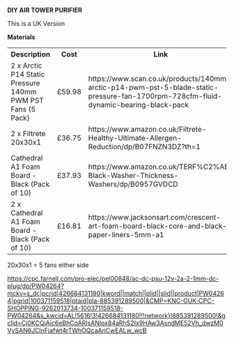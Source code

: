 <b>DIY AIR TOWER PURIFIER</b>

This is a UK Version

<b>Materials</b>
<table>
  <tr>
    <th>Description</th>
    <th>Cost</th>
    <th>Link</th>
  </tr>
  <tr>
    <td>2 x Arctic P14 Static Pressure 140mm PWM PST Fans (5 Pack)</td>
    <td>£59.98</td>
    <td>https://www.scan.co.uk/products/140mm-arctic-p14-pwm-pst-5-blade-static-pressure-fan-1700rpm-728cfm-fluid-dynamic-bearing-black-pack</td>
  </tr>
  <tr>
    <td>2 x Filtrete 20x30x1</td>
    <td>£36.75</td>
    <td>https://www.amazon.co.uk/Filtrete-Healthy-Ultimate-Allergen-Reduction/dp/B07FNZN3DZ?th=1</td>
  </tr>
  <tr>
    <td>Cathedral A1 Foam Board - Black (Pack of 10)</td>
    <td>£37.93</td>
    <td>https://www.amazon.co.uk/TERF%C2%AE-Black-Washer-Thickness-Washers/dp/B0957GVDCD</td>
  </tr>
  <tr>
    <td>2 x Cathedral A1 Foam Board - Black (Pack of 10)</td>
    <td>£16.81</td>
    <td>https://www.jacksonsart.com/crescent-art-foam-board-black-core-and-black-paper-liners-5mm-a1</td>
  </tr>  
  
  
  
  
</table>


20x30x1 = 5 fans either side

https://cpc.farnell.com/pro-elec/pel00848/ac-dc-psu-12v-2a-2-1mm-dc-plug/dp/PW04264?mckv=s_dc|pcrid|426684131180|kword||match||plid||slid||product|PW04264|pgrid|100371159518|ptaid|pla-885391289500|&CMP=KNC-GUK-CPC-SHOPPING-9262013734-100371159518-PW04264&s_kwcid=AL!5616!3!426684131180!!!network}!885391289500!&gclid=Cj0KCQiAic6eBhCoARIsANlox84aRhS2Ix9HAw3AsndME52Vh_dwzM0VySAN6JClnFjafwt4rTWhOQcaAnCwEALw_wcB



